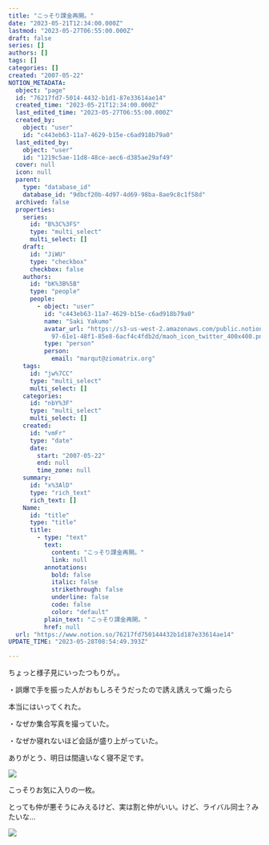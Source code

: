 ```yaml
---
title: "こっそり課金再開。"
date: "2023-05-21T12:34:00.000Z"
lastmod: "2023-05-27T06:55:00.000Z"
draft: false
series: []
authors: []
tags: []
categories: []
created: "2007-05-22"
NOTION_METADATA:
  object: "page"
  id: "76217fd7-5014-4432-b1d1-87e33614ae14"
  created_time: "2023-05-21T12:34:00.000Z"
  last_edited_time: "2023-05-27T06:55:00.000Z"
  created_by:
    object: "user"
    id: "c443eb63-11a7-4629-b15e-c6ad918b79a0"
  last_edited_by:
    object: "user"
    id: "1219c5ae-11d8-48ce-aec6-d385ae29af49"
  cover: null
  icon: null
  parent:
    type: "database_id"
    database_id: "9dbcf20b-4d97-4d69-98ba-8ae9c8c1f58d"
  archived: false
  properties:
    series:
      id: "B%3C%3FS"
      type: "multi_select"
      multi_select: []
    draft:
      id: "JiWU"
      type: "checkbox"
      checkbox: false
    authors:
      id: "bK%3B%5B"
      type: "people"
      people:
        - object: "user"
          id: "c443eb63-11a7-4629-b15e-c6ad918b79a0"
          name: "Saki Yakumo"
          avatar_url: "https://s3-us-west-2.amazonaws.com/public.notion-static.com/3ad1c4\
            97-61e1-48f1-85e8-6acf4c4fdb2d/maoh_icon_twitter_400x400.png"
          type: "person"
          person:
            email: "marqut@ziomatrix.org"
    tags:
      id: "jw%7CC"
      type: "multi_select"
      multi_select: []
    categories:
      id: "nbY%3F"
      type: "multi_select"
      multi_select: []
    created:
      id: "vmFr"
      type: "date"
      date:
        start: "2007-05-22"
        end: null
        time_zone: null
    summary:
      id: "x%3AlD"
      type: "rich_text"
      rich_text: []
    Name:
      id: "title"
      type: "title"
      title:
        - type: "text"
          text:
            content: "こっそり課金再開。"
            link: null
          annotations:
            bold: false
            italic: false
            strikethrough: false
            underline: false
            code: false
            color: "default"
          plain_text: "こっそり課金再開。"
          href: null
  url: "https://www.notion.so/76217fd750144432b1d187e33614ae14"
UPDATE_TIME: "2023-05-28T08:54:49.393Z"

---
```

<link rel="stylesheet" href="https://cdn.jsdelivr.net/npm/katex@0.16.2/dist/katex.min.css" integrity="sha384-bYdxxUwYipFNohQlHt0bjN/LCpueqWz13HufFEV1SUatKs1cm4L6fFgCi1jT643X" crossorigin="anonymous">


ちょっと様子見にいったつもりが。。


・誤爆で手を振った人がおもしろそうだったので誘え誘えって煽ったら


本当にはいってくれた。


・なぜか集合写真を撮っていた。


・なぜか寝れないほど会話が盛り上がっていた。


ありがとう、明日は間違いなく寝不足です。


![](//201002169486.tmp.que.ne.jp/wp-content/uploads/2007/05/nol070522081-150x150.jpg)


こっそりお気に入りの一枚。


とっても仲が悪そうにみえるけど、実は割と仲がいい。けど、ライバル同士？みたいな…


![](//201002169486.tmp.que.ne.jp/wp-content/uploads/2007/05/nol070522011-150x150.jpg)

